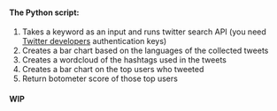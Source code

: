 #### The Python script:
1. Takes a keyword as an input and runs twitter search API (you need [Twitter developers](https://developer.twitter.com/en) authentication keys)
2. Creates a bar chart based on the languages of the collected tweets
3. Creates a wordcloud of the hashtags used in the tweets
4. Creates a bar chart on the top users who tweeted
5. Return botometer score of those top users
#### WIP
